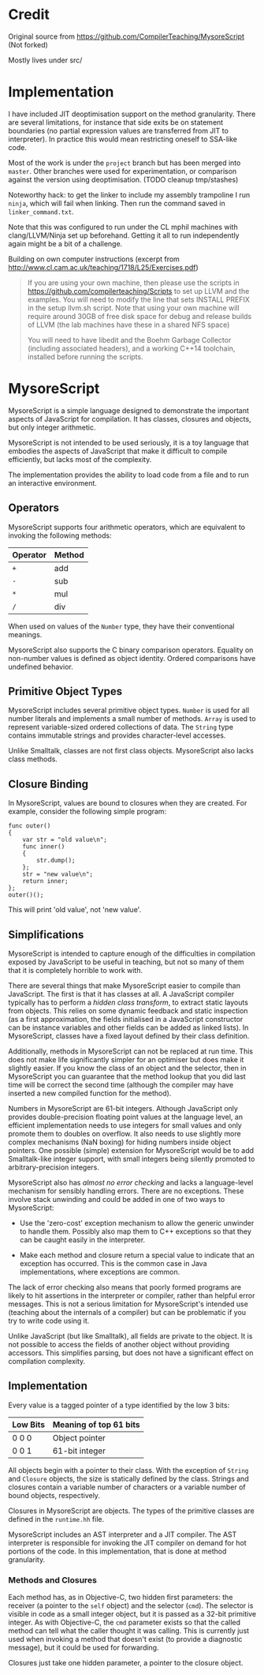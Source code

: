# Credit 
Original source from https://github.com/CompilerTeaching/MysoreScript
(Not forked)

Mostly lives under src/

# Implementation
I have included JIT deoptimisation support on the method granularity. There are several limitations, for instance that side exits be on statement boundaries (no partial expression values are transferred from JIT to interpreter). In practice this would mean restricting oneself to SSA-like code.

Most of the work is under the `project` branch but has been merged into `master`.
Other branches were used for experimentation, or comparison against the version using deoptimisation. (TODO cleanup tmp/stashes)

Noteworthy hack: to get the linker to include my assembly trampoline I run `ninja`, which will fail when linking. Then run the command saved in `linker_command.txt`.

Note that this was configured to run under the CL mphil machines with clang/LLVM/Ninja set up beforehand. Getting it all to run independently again might be a bit of a challenge.

Building on own computer instructions (excerpt from http://www.cl.cam.ac.uk/teaching/1718/L25/Exercises.pdf)

> If you are using your own machine, then please use the scripts in
> https://github.com/compilerteaching/Scripts to set up LLVM and the
> examples.  You will need to modify the line that sets INSTALL PREFIX in the setup llvm.sh script.  Note that using your own machine will require around 30GB of free disk space for debug and release builds of LLVM (the lab machines have these in a shared NFS space)
> 
> You will need to have libedit and the Boehm Garbage Collector (including associated headers), and a working C++14 toolchain, installed before running the scripts.

MysoreScript
============

MysoreScript is a simple language designed to demonstrate the important aspects
of JavaScript for compilation.  It has classes, closures and objects, but only
integer arithmetic.  

MysoreScript is not intended to be used seriously, it is a toy language that
embodies the aspects of JavaScript that make it difficult to compile
efficiently, but lacks most of the complexity.

The implementation provides the ability to load code from a file and to run an
interactive environment.

Operators
---------

MysoreScript supports four arithmetic operators, which are equivalent to
invoking the following methods:

Operator | Method
---------|-------
   `+`   |  add
   `-`   |  sub
   `*`   |  mul
   `/`   |  div

When used on values of the `Number` type, they have their conventional
meanings.  

MysoreScript also supports the C binary comparison operators.  Equality on
non-number values is defined as object identity.  Ordered comparisons have
undefined behavior.

Primitive Object Types
----------------------

MysoreScript includes several primitive object types.  `Number` is used for all
number literals and implements a small number of methods.  `Array` is used to
represent variable-sized ordered collections of data.  The `String` type
contains immutable strings and provides character-level accesses.

Unlike Smalltalk, classes are not first class objects.  MysoreScript also lacks
class methods.  

Closure Binding
---------------

In MysoreScript, values are bound to closures when they are created.  For
example, consider the following simple program:

	func outer()
	{
		var str = "old value\n";
		func inner()
		{
			str.dump();
		};
		str = "new value\n";
		return inner;
	};
	outer()();

This will print 'old value', not 'new value'.

Simplifications
---------------

MysoreScript is intended to capture enough of the difficulties in compilation
exposed by JavaScript to be useful in teaching, but not so many of them that it
is completely horrible to work with.

There are several things that make MysoreScript easier to compile than
JavaScript.  The first is that it has classes at all.  A JavaScript compiler
typically has to perform a *hidden class transform*, to extract static layouts
from objects.  This relies on some dynamic feedback and static inspection (as a
first approximation, the fields initialised in a JavaScript constructor can be
instance variables and other fields can be added as linked lists).  In
MysoreScript, classes have a fixed layout defined by their class definition.

Additionally, methods in MysoreScript can not be replaced at run time.  This
does not make life significantly simpler for an optimiser but does make it
slightly easier.  If you know the class of an object and the selector, then in
MysoreScript you can guarantee that the method lookup that you did last time
will be correct the second time (although the compiler may have inserted a new
compiled function for the method).

Numbers in MysoreScript are 61-bit integers.  Although JavaScript only provides
double-precision floating point values at the language level, an efficient
implementation needs to use integers for small values and only promote them to
doubles on overflow.  It also needs to use slightly more complex mechanisms
(NaN boxing) for hiding numbers inside object pointers.  One possible (simple)
extension for MysoreScript would be to add Smalltalk-like integer support, with
small integers being silently promoted to arbitrary-precision integers.

MysoreScript also has *almost no error checking* and lacks a language-level
mechanism for sensibly handling errors.  There are no exceptions.  These
involve stack unwinding and could be added in one of two ways to MysoreScript:

 * Use the 'zero-cost' exception mechanism to allow the generic unwinder to
   handle them.  Possibly also map them to C++ exceptions so that they can be
   caught easily in the interpreter.

 * Make each method and closure return a special value to indicate that an
   exception has occurred.  This is the common case in Java implementations,
   where exceptions are common.

The lack of error checking also means that poorly formed programs are likely to
hit assertions in the interpreter or compiler, rather than helpful error
messages.  This is not a serious limitation for MysoreScript's intended use
(teaching about the internals of a compiler) but can be problematic if you try
to write code using it.

Unlike JavaScript (but like Smalltalk), all fields are private to the object.
It is not possible to access the fields of another object without providing
accessors.  This simplifies parsing, but does not have a significant effect on
compilation complexity.

Implementation
--------------

Every value is a tagged pointer of a type identified by the low 3 bits:

Low Bits | Meaning of top 61 bits
---------|-----------------------
  0 0 0  | Object pointer
  0 0 1  | 61-bit integer

All objects begin with a pointer to their class.  With the exception of
`String` and `Closure` objects, the size is statically defined by the class.
Strings and closures contain a variable number of characters or a variable
number of bound objects, respectively.

Closures in MysoreScript are objects.  The types of the primitive classes are
defined in the `runtime.hh` file.

MysoreScript includes an AST interpreter and a JIT compiler.  The AST
interpreter is responsible for invoking the JIT compiler on demand for hot
portions of the code.  In this implementation, that is done at method
granularity.

### Methods and Closures

Each method has, as in Objective-C, two hidden first parameters: the receiver
(a pointer to the `self` object) and the selector (`cmd`).  The selector is
visible in code as a small integer object, but it is passed as a 32-bit
primitive integer.  As with Objective-C, the `cmd` parameter exists so that the
called method can tell what the caller thought it was calling.  This is
currently just used when invoking a method that doesn't exist (to provide a
diagnostic message), but it could be used for forwarding.

Closures just take one hidden parameter, a pointer to the closure object.
